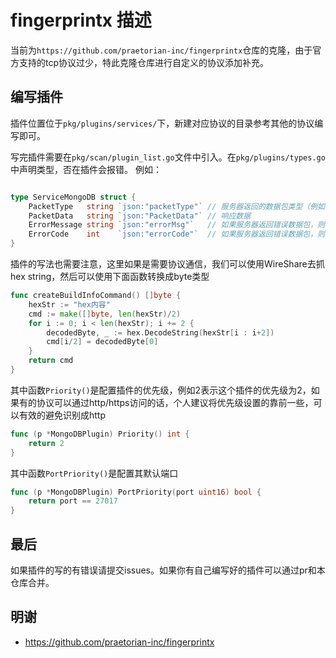# fingerprintx 描述

当前为`https://github.com/praetorian-inc/fingerprintx`仓库的克隆，由于官方支持的tcp协议过少，特此克隆仓库进行自定义的协议添加补充。

## 编写插件

插件位置位于`pkg/plugins/services/`下，新建对应协议的目录参考其他的协议编写即可。

写完插件需要在`pkg/scan/plugin_list.go`文件中引入。在`pkg/plugins/types.go`中声明类型，否在插件会报错。
例如：
```go

type ServiceMongoDB struct {
	PacketType   string `json:"packetType"` // 服务器返回的数据包类型（例如：握手或错误）
	PacketData   string `json:"PacketData"` // 响应数据
	ErrorMessage string `json:"errorMsg"`   // 如果服务器返回错误数据包，则为错误消息
	ErrorCode    int    `json:"errorCode"`  // 如果服务器返回错误数据包，则为错误代码
}
```
插件的写法也需要注意，这里如果是需要协议通信，我们可以使用WireShare去抓hex string，然后可以使用下面函数转换成byte类型
```go
func createBuildInfoCommand() []byte {
	hexStr := "hex内容"
	cmd := make([]byte, len(hexStr)/2)
	for i := 0; i < len(hexStr); i += 2 {
		decodedByte, _ := hex.DecodeString(hexStr[i : i+2])
		cmd[i/2] = decodedByte[0]
	}
	return cmd
}
```
其中函数`Priority()`是配置插件的优先级，例如2表示这个插件的优先级为2，如果有的协议可以通过http/https访问的话，个人建议将优先级设置的靠前一些，可以有效的避免识别成http
```go
func (p *MongoDBPlugin) Priority() int {
	return 2
}
```

其中函数`PortPriority()`是配置其默认端口
```go
func (p *MongoDBPlugin) PortPriority(port uint16) bool {
	return port == 27017
}
```

## 最后

如果插件的写的有错误请提交issues。如果你有自己编写好的插件可以通过pr和本仓库合并。

## 明谢 

- https://github.com/praetorian-inc/fingerprintx